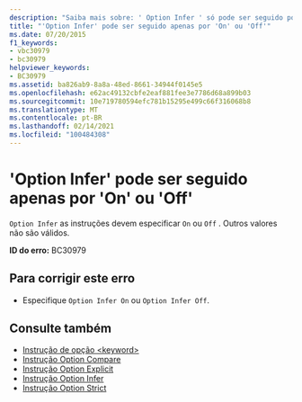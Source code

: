 ```yaml
---
description: "Saiba mais sobre: ' Option Infer ' só pode ser seguido por ' on ' ou ' off '"
title: "'Option Infer' pode ser seguido apenas por 'On' ou 'Off'"
ms.date: 07/20/2015
f1_keywords:
- vbc30979
- bc30979
helpviewer_keywords:
- BC30979
ms.assetid: ba826ab9-8a8a-48ed-8661-34944f0145e5
ms.openlocfilehash: e62ac49132cbfe2eaf881fee3e7786d68a899b03
ms.sourcegitcommit: 10e719780594efc781b15295e499c66f316068b8
ms.translationtype: MT
ms.contentlocale: pt-BR
ms.lasthandoff: 02/14/2021
ms.locfileid: "100484308"
---
```

# <a name="option-infer-can-be-followed-only-by-on-or-off"></a>'Option Infer' pode ser seguido apenas por 'On' ou 'Off'

`Option Infer` as instruções devem especificar `On` ou `Off` . Outros valores não são válidos.  
  
 **ID do erro:** BC30979  
  
## <a name="to-correct-this-error"></a>Para corrigir este erro  
  
- Especifique `Option Infer On` ou `Option Infer Off`.  
  
## <a name="see-also"></a>Consulte também

- [Instrução de opção \<keyword>](../language-reference/statements/option-keyword-statement.md)
- [Instrução Option Compare](../language-reference/statements/option-compare-statement.md)
- [Instrução Option Explicit](../language-reference/statements/option-explicit-statement.md)
- [Instrução Option Infer](../language-reference/statements/option-infer-statement.md)
- [Instrução Option Strict](../language-reference/statements/option-strict-statement.md)
